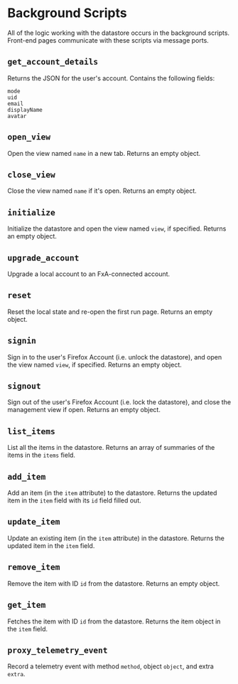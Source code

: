 # Background Scripts

All of the logic working with the datastore occurs in the background scripts. Front-end pages communicate with these scripts via message ports.

## `get_account_details`

Returns the JSON for the user's account. Contains the following fields:

```
mode
uid
email
displayName
avatar
```

## `open_view`

Open the view named `name` in a new tab. Returns an empty object.

## `close_view`

Close the view named `name` if it's open. Returns an empty object.

## `initialize`

Initialize the datastore and open the view named `view`, if specified. Returns an empty object.

## `upgrade_account`

Upgrade a local account to an FxA-connected account.

## `reset`

Reset the local state and re-open the first run page. Returns an empty object.

## `signin`

Sign in to the user's Firefox Account (i.e. unlock the datastore), and open the view named `view`, if specified. Returns an empty object.

## `signout`

Sign out of the user's Firefox Account (i.e. lock the datastore), and close the management view if open. Returns an empty object.

## `list_items`

List all the items in the datastore. Returns an array of summaries of the items in the `items` field.

## `add_item`

Add an item (in the `item` attribute) to the datastore. Returns the updated item in the `item` field with its `id` field filled out.

## `update_item`

Update an existing item (in the `item` attribute) in the datastore. Returns the updated item in the `item` field.

## `remove_item`

Remove the item with ID `id` from the datastore. Returns an empty object.

## `get_item`

Fetches the item with ID `id` from the datastore. Returns the item object in the `item` field.

## `proxy_telemetry_event`

Record a telemetry event with method `method`, object `object`, and extra `extra`.
